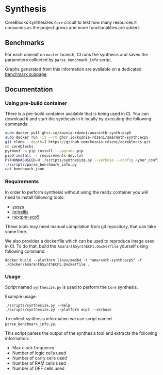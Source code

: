 # Synthesis

CoreBlocks synthesizes `Core` circuit to test how many resources it consumes as the project
grows and more functionalities are added.


## Benchmarks

For each commit on `master` branch, CI runs the synthesis and saves the parameters collected by `parse_benchmark_info` script.

Graphs generated from this information are available on a dedicated [benchmark subpage](https://kuznia-rdzeni.github.io/coreblocks/dev/benchmark/).

## Documentation

### Using pre-build container

There is a pre-build container available that is being used in CI. You can
download it and start the synthesis in it locally by executing the following commands:

```bash
sudo docker pull ghcr.io/kuznia-rdzeni/amaranth-synth:ecp5
sudo docker run -it --rm ghcr.io/kuznia-rdzeni/amaranth-synth:ecp5 
git clone --depth=1 https://github.com/kuznia-rdzeni/coreblocks.git
cd coreblocks
python3 -m pip install --upgrade pip
pip3 install -r requirements-dev.txt
PYTHONHASHSEED=0 ./scripts/synthesize.py --verbose --config <your_config>
./scripts/parse_benchmark_info.py
cat benchmark.json
```

### Requirements

In order to perform synthesis without using the ready container you will need to install following tools:
  * [yosys](https://github.com/YosysHQ/yosys)
  * [prjtrellis](https://github.com/YosysHQ/prjtrellis)
  * [nextpnr-ecp5](https://github.com/YosysHQ/nextpnr.git)

These tools may need manual compilation from git repository, that can take some time.

We also provides a dockerfile which can be used to reproduce image used in CI.
To do that, build the `AmaranthSynthECP5.Dockerfile` yourself using following command:
```
docker build --platform linux/amd64 -t "amaranth-synth:ecp5" -f ./docker/AmaranthSynthECP5.Dockerfile .
```


### Usage

Script named `synthesize.py` is used to perform the `Core` synthesis.

Example usage:
```
./scripts/synthesize.py --help
./scripts/synthesize.py --platform ecp5 --verbose
```

To collect synthesis information we use script named `parse_benchmark_info.py`.

This script parses the output of the synthesis tool and extracts the
following information:
  - Max clock frequency
  - Number of logic cells used
  - Number of carry cells used
  - Number of RAM cells used
  - Number of DFF cells used
